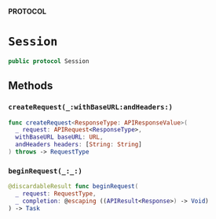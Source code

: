 **PROTOCOL**

# `Session`

```swift
public protocol Session
```

## Methods
### `createRequest(_:withBaseURL:andHeaders:)`

```swift
func createRequest<ResponseType: APIResponseValue>(
  _ request: APIRequest<ResponseType>,
  withBaseURL baseURL: URL,
  andHeaders headers: [String: String]
) throws -> RequestType
```

### `beginRequest(_:_:)`

```swift
@discardableResult func beginRequest(
  _ request: RequestType,
  _ completion: @escaping ((APIResult<Response>) -> Void)
) -> Task
```
